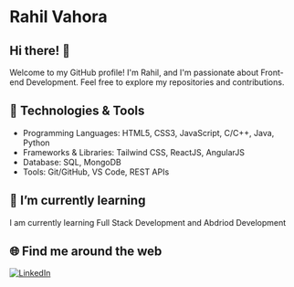 # Rahil Vahora

## Hi there! 👋

Welcome to my GitHub profile! I'm Rahil, and I'm passionate about Front-end Development. Feel free to explore my repositories and contributions.


## 🔧 Technologies & Tools

- Programming Languages: HTML5, CSS3, JavaScript, C/C++, Java, Python
- Frameworks & Libraries: Tailwind CSS, ReactJS, AngularJS
- Database: SQL, MongoDB
- Tools: Git/GitHub, VS Code, REST APIs


## 🌱 I’m currently learning

I am currently learning Full Stack Development and Abdriod Development


## 🌐 Find me around the web

[![LinkedIn](https://img.shields.io/badge/LinkedIn-Connect-blue?style=flat-square&logo=linkedin&logoColor=white&link=https://www.linkedin.com/in/md-rahil-vahora/)](https://www.linkedin.com/in/md-rahil-vahora/)


